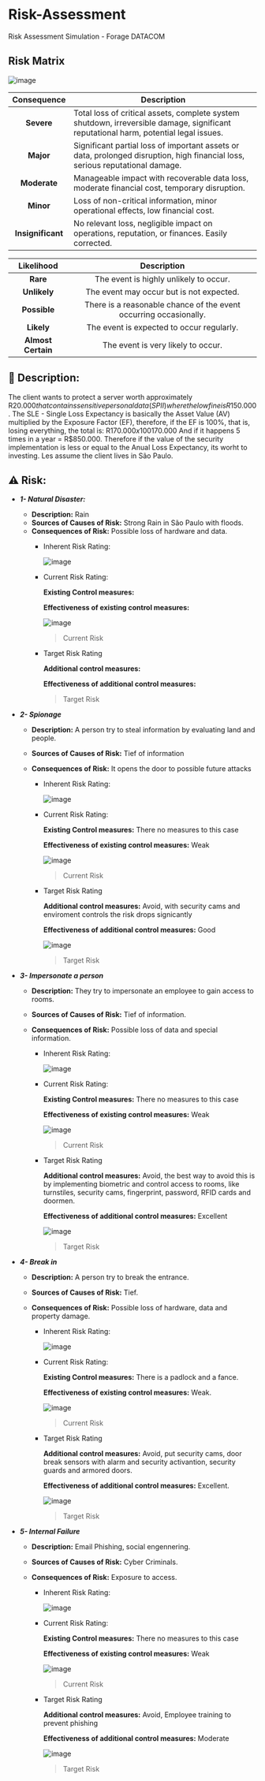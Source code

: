 # Risk-Assessment
Risk Assessment Simulation - Forage DATACOM

<h2>Risk Matrix </h2>

![image](https://github.com/user-attachments/assets/92b808db-5388-4b40-971b-b44f4543075f)

| Consequence  | Description                                                                                                                               |
| :---------------: | ------------------------------------------------------------------------------------------------------------------------------------ |
| **Severe**        | Total loss of critical assets, complete system shutdown, irreversible damage, significant reputational harm, potential legal issues. |
| **Major**         | Significant partial loss of important assets or data, prolonged disruption, high financial loss, serious reputational damage.        |
| **Moderate**      | Manageable impact with recoverable data loss, moderate financial cost, temporary disruption.                                         |
| **Minor**         | Loss of non-critical information, minor operational effects, low financial cost.                                                     |
| **Insignificant** | No relevant loss, negligible impact on operations, reputation, or finances. Easily corrected.                                        |

| Likelihood         | Description                                                                            |
| :----------------: | :------------------------------------------------------------------------------------: |
| **Rare**           | The event is highly unlikely to occur.                                                 |
| **Unlikely**       | The event may occur but is not expected.                                               |
| **Possible**       | There is a reasonable chance of the event occurring occasionally.                      |
| **Likely**         | The event is expected to occur regularly.                                              |
| **Almost Certain** | The event is very likely to occur.                                                     |


<h2>📰 Description:</h2>

The client wants to protect a server worth approximately R$20.000 that contains sensitive personal data (SPII) where the low fine is R$150.000. The SLE - Single Loss Expectancy is basically the Asset Value (AV) multiplied by the Exposure Factor (EF), therefore, if the EF is 100%,  that  is, losing everything, the total is: R$170.000 x 100% = R$170.000 And if it happens 5 times in a year = R$850.000. Therefore if the value of the security implementation is less or equal to the Anual Loss Expectancy, its worht to investing. Les assume the client lives in São Paulo.

<h2>⚠️ Risk: </h2>

  - ***1- Natural Disaster:***
    - **Description:** Rain
    - **Sources of Causes of Risk:** Strong Rain in São Paulo with floods.
    - **Consequences of Risk:** Possible loss of hardware and data.
      - Inherent Risk Rating:
        
        ![image](https://github.com/user-attachments/assets/7437c4e3-b6c1-4609-ba6f-3538f52d73e3)

      - Current Risk Rating:
        
        **Existing Control measures:**
        
        **Effectiveness of existing control measures:** 

        ![image](https://github.com/user-attachments/assets/7437c4e3-b6c1-4609-ba6f-3538f52d73e3)
   
        > Current Risk

      - Target Risk Rating

        **Additional control measures:**

        **Effectiveness of additional control measures:**


        > Target Risk
        

  - ***2- Spionage***
    - **Description:** A person try to steal information by evaluating land and people.
    - **Sources of Causes of Risk:** Tief of information
    - **Consequences of Risk:** It opens the door to possible future attacks

      - Inherent Risk Rating:
        
        ![image](https://github.com/user-attachments/assets/a55e0a6d-2040-41ac-8fc9-1249ea4a1362)

      - Current Risk Rating:
        
        **Existing Control measures:** There no measures to this case
        
        **Effectiveness of existing control measures:** Weak

        ![image](https://github.com/user-attachments/assets/1b83d915-6649-4c5b-b986-c904c2071a52)

        > Current Risk

      - Target Risk Rating

        **Additional control measures:** Avoid, with security cams and enviroment controls the risk drops signicantly 

        **Effectiveness of additional control measures:** Good
     
        ![image](https://github.com/user-attachments/assets/3543c599-16e3-4000-a11e-01846e23dce7)

        > Target Risk

  - ***3- Impersonate a person***
    - **Description:** They try to impersonate an employee to gain access to rooms.
    - **Sources of Causes of Risk:** Tief of information.
    - **Consequences of Risk:** Possible loss of data and special information.
   
      - Inherent Risk Rating:
        
        ![image](https://github.com/user-attachments/assets/57f76241-6f86-4e7b-a2cc-f212b8852412)

      - Current Risk Rating:
        
        **Existing Control measures:** There no measures to this case
        
        **Effectiveness of existing control measures:** Weak

        ![image](https://github.com/user-attachments/assets/57f76241-6f86-4e7b-a2cc-f212b8852412)
        
        > Current Risk

      - Target Risk Rating

        **Additional control measures:** Avoid, the best way to avoid this is by implementing biometric and control access to rooms, like turnstiles, security cams, fingerprint, password, RFID cards and doormen.

        **Effectiveness of additional control measures:** Excellent
     
        ![image](https://github.com/user-attachments/assets/93eb051c-4b99-4ef8-82cc-ee0c63469874)

        > Target Risk
   
  - ***4- Break in***
    - **Description:** A person try to break the entrance.
    - **Sources of Causes of Risk:** Tief.
    - **Consequences of Risk:** Possible loss of hardware, data and property damage.
   
       - Inherent Risk Rating:
        
         ![image](https://github.com/user-attachments/assets/7c0560bf-ddb0-4164-a824-c81d2093ebd7)

      - Current Risk Rating:
        
        **Existing Control measures:** There is a padlock and a fance.
        
        **Effectiveness of existing control measures:** Weak.

        ![image](https://github.com/user-attachments/assets/7be01d2a-4b19-485c-94bf-6607279b3801)

        > Current Risk

      - Target Risk Rating

        **Additional control measures:** Avoid,  put security cams, door break sensors  with alarm and security activantion, security guards and armored doors.

        **Effectiveness of additional control measures:** Excellent.

        ![image](https://github.com/user-attachments/assets/f04a3c25-c448-4408-b490-7812b2cebe50)
        
        > Target Risk
   
  - ***5- Internal Failure***
    - **Description:** Email Phishing, social engennering.
    - **Sources of Causes of Risk:** Cyber Criminals.
    - **Consequences of Risk:** Exposure to access.
   
       - Inherent Risk Rating:
        
         ![image](https://github.com/user-attachments/assets/0e4d9c67-d773-43d6-98e8-f5c24b13ebc9)

      - Current Risk Rating:
        
        **Existing Control measures:** There no measures to this case
        
        **Effectiveness of existing control measures:** Weak

        ![image](https://github.com/user-attachments/assets/0e4d9c67-d773-43d6-98e8-f5c24b13ebc9)
   
        > Current Risk

      - Target Risk Rating

        **Additional control measures:** Avoid, Employee training to prevent phishing

        **Effectiveness of additional control measures:** Moderate
     
        ![image](https://github.com/user-attachments/assets/a12bef9a-e743-4c05-a988-915c9394b734)

        > Target Risk
